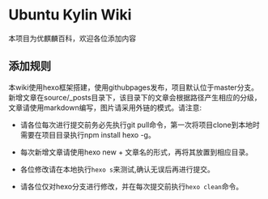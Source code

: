 # Ubuntu Kylin Wiki
本项目为优麒麟百科，欢迎各位添加内容

## 添加规则
本wiki使用hexo框架搭建，使用githubpages发布，项目默认位于master分支。新增文章在source/_posts目录下，该目录下的文章会根据路径产生相应的分级，文章请使用markdown编写，图片请采用外链的模式。请注意:

- 请各位每次进行提交前务必先执行git pull命令，第一次将项目clone到本地时需要在项目目录执行npm install hexo -g。

- 每次新增文章请使用hexo new + 文章名的形式，再将其放置到相应目录。

- 各位修改请在本地执行`hexo s`来测试,确认无误后再进行提交。

- 请各位仅对hexo分支进行修改，并在每次提交前执行`hexo clean`命令。
